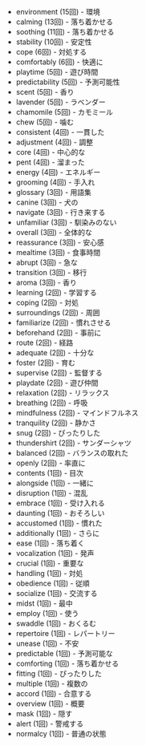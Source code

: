 - environment (15回) - 環境
- calming (13回) - 落ち着かせる
- soothing (11回) - 落ち着かせる
- stability (10回) - 安定性
- cope (6回) - 対処する
- comfortably (6回) - 快適に
- playtime (5回) - 遊び時間
- predictability (5回) - 予測可能性
- scent (5回) - 香り
- lavender (5回) - ラベンダー
- chamomile (5回) - カモミール
- chew (5回) - 噛む
- consistent (4回) - 一貫した
- adjustment (4回) - 調整
- core (4回) - 中心的な
- pent (4回) - 溜まった
- energy (4回) - エネルギー
- grooming (4回) - 手入れ
- glossary (3回) - 用語集
- canine (3回) - 犬の
- navigate (3回) - 行き来する
- unfamiliar (3回) - 馴染みのない
- overall (3回) - 全体的な
- reassurance (3回) - 安心感
- mealtime (3回) - 食事時間
- abrupt (3回) - 急な
- transition (3回) - 移行
- aroma (3回) - 香り
- learning (2回) - 学習する
- coping (2回) - 対処
- surroundings (2回) - 周囲
- familiarize (2回) - 慣れさせる
- beforehand (2回) - 事前に
- route (2回) - 経路
- adequate (2回) - 十分な
- foster (2回) - 育む
- supervise (2回) - 監督する
- playdate (2回) - 遊び仲間
- relaxation (2回) - リラックス
- breathing (2回) - 呼吸
- mindfulness (2回) - マインドフルネス
- tranquility (2回) - 静かさ
- snug (2回) - ぴったりした
- thundershirt (2回) - サンダーシャツ
- balanced (2回) - バランスの取れた
- openly (2回) - 率直に
- contents (1回) - 目次
- alongside (1回) - 一緒に
- disruption (1回) - 混乱
- embrace (1回) - 受け入れる
- daunting (1回) - おそろしい
- accustomed (1回) - 慣れた
- additionally (1回) - さらに
- ease (1回) - 落ち着く
- vocalization (1回) - 発声
- crucial (1回) - 重要な
- handling (1回) - 対処
- obedience (1回) - 従順
- socialize (1回) - 交流する
- midst (1回) - 最中
- employ (1回) - 使う
- swaddle (1回) - おくるむ
- repertoire (1回) - レパートリー
- unease (1回) - 不安
- predictable (1回) - 予測可能な
- comforting (1回) - 落ち着かせる
- fitting (1回) - ぴったりした
- multiple (1回) - 複数の
- accord (1回) - 合意する
- overview (1回) - 概要
- mask (1回) - 隠す
- alert (1回) - 警戒する
- normalcy (1回) - 普通の状態
